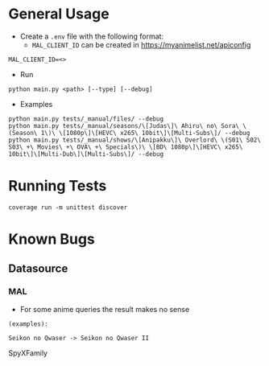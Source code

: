 # General Usage

- Create a `.env` file with the following format:
    - `MAL_CLIENT_ID` can be created in https://myanimelist.net/apiconfig

```
MAL_CLIENT_ID=<>
```

- Run

```
python main.py <path> [--type] [--debug]
```

- Examples

```
python main.py tests/_manual/files/ --debug
python main.py tests/_manual/seasons/\[Judas\]\ Ahiru\ no\ Sora\ \(Season\ 1\)\ \[1080p\]\[HEVC\ x265\ 10bit\]\[Multi-Subs\]/ --debug
python main.py tests/_manual/shows/\[Anipakku\]\ Overlord\ \(S01\ S02\ S03\ +\ Movies\ +\ OVA\ +\ Specials\)\ \[BD\ 1080p\]\[HEVC\ x265\ 10bit\]\[Multi-Dub\]\[Multi-Subs\]/ --debug
```

# Running Tests

```
coverage run -m unittest discover
```

# Known Bugs

## Datasource

### MAL

- For some anime queries the result makes no sense

```
(examples):

Seikon no Qwaser -> Seikon no Qwaser II
```


SpyXFamily